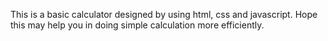 This is a basic calculator designed by using html, css and javascript.
Hope this may help you in doing simple calculation more efficiently.
